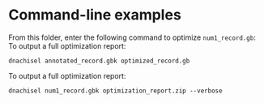 # Command-line examples

From this folder, enter the following command to optimize ``num1_record.gb``:
To output a full optimization report:
```
dnachisel annotated_record.gbk optimized_record.gb
```

To output a full optimization report:
```
dnachisel num1_record.gbk optimization_report.zip --verbose
```
